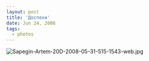 ```yaml
---
layout: post
title: 'Доспехи'
date: Jun 24, 2008
tags:
  - photos
---
```


![Sapegin-Artem-20D-2008-05-31-515-1543-web.jpg](upload://Sapegin-Artem-20D-2008-05-31-515-1543-web.jpg)
